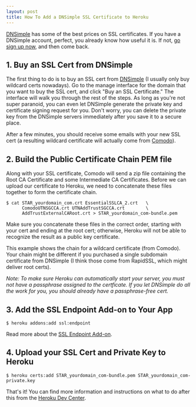 ```yaml
---
layout: post
title: How To Add a DNSimple SSL Certificate to Heroku
---
```


[DNSimple][dnsimple] has some of the best prices on SSL certificates. If you
have a DNSimple account, perfect, you already know how useful it is.  If not,
[go sign up now][dnsimple], and then come back.

## 1. Buy an SSL Cert from DNSimple

The first thing to do is to buy an SSL cert from [DNSimple][dnsimple] (I
usually only buy wildcard certs nowadays). Go to the manage interface for the
domain that you want to buy the SSL cert, and click "Buy an SSL Certificate."
The interface will walk you through the rest of the steps.  As long as you're
not super paranoid, you can even let DNSimple generate the private key and
certificate signing request for you. Don't worry, you can delete the private
key from the DNSimple servers immediately after you save it to a secure place.

After a few minutes, you should receive some emails with your new SSL cert (a
resulting wildcard certificate will actually come from
[Comodo](http://www.comodo.com/)).

## 2. Build the Public Certificate Chain PEM file

Along with your SSL certificate, Comodo will send a zip file containing the Root
CA Certificate and some Intermediate CA Certificates.  Before we can upload our
certificate to Heroku, we need to concatenate these files together to form the
certificate chain.

    $ cat STAR_yourdomain_com.crt EssentialSSLCA_2.crt   \
          ComodoUTNSGCCA.crt UTNAddTrustSGCCA.crt        \
          AddTrustExternalCARoot.crt > STAR_yourdomain_com-bundle.pem

Make sure you concatenate these files in the correct order, starting with your
cert and ending at the root cert; otherwise, Heroku will not be able to
recognize the result as a public key certificate.

This example shows the chain for a wildcard certificate (from Comodo). Your
chain might be different if you purchased a single subdomain certificate from
DNSimple (I think those come from RapidSSL, which might deliver root certs).

_Note: To make sure Heroku can automatically start your server, you must not
have a passphrase assigned to the certficate.  If you let DNSimple do all the
work for you, you should already have a passphrase-free cert._

## 3. Add the SSL Endpoint Add-on to Your App

    $ heroku addons:add ssl:endpoint

Read more about the
[SSL Endpoint Add-on](https://devcenter.heroku.com/articles/ssl-endpoint#add_the_ssl_endpoint_addon_to_your_app).

## 4. Upload your SSL Cert and Private Key to Heroku

    $ heroku certs:add STAR_yourdomain_com-bundle.pem STAR_yourdomain_com-private.key

That's it! You can find more information and instructions on what to do after
 this from the [Heroku Dev Center](https://devcenter.heroku.com/articles/ssl-endpoint).

[dnsimple]: https://dnsimple.com/r/fb212a64f8e1b6
